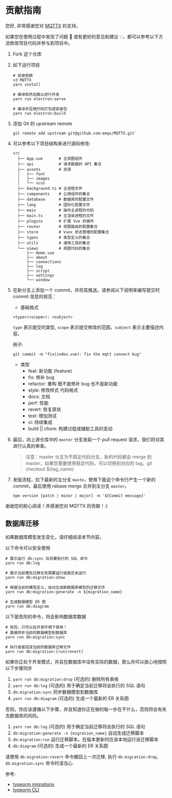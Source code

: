 # 贡献指南

您好, 非常感谢您对 [MQTTX](https://mqttx.app/zh) 的支持。

如果您在使用过程中发现了问题 🐛 或有更好的意见和建议 💡，都可以参考以下方法修改项目代码并参与到项目中。

1. Fork 这个仓库

2. 如下运行项目

    ``` shell
    # 安装依赖
    cd MQTTX
    yarn install

    # 编译和热加载以进行开发
    yarn run electron:serve

    # 编译并压缩代码打包成安装包
    yarn run electron:build
    ```

3. 添加 Git 的 upstream remote

    ```shell
    git remote add upstream git@github.com:emqx/MQTTX.git`
    ```

4. 可以参考以下项目结构来进行源码修改:

    ```shell
    src
      ├── App.vue       # 主视图组件
      ├── api           # 请求数据的 API 集合
      ├── assets        # 资源
      │   ├── font
      │   ├── images
      │   └── scss
      ├── background.ts # 主进程文件
      ├── components    # 公用组件的集合
      ├── database      # 数据库的配置文件
      ├── lang          # 国际化配置文件
      ├── main          # 操作主进程的代码
      ├── main.ts       # 主渲染进程的文件
      ├── plugins       # 扩展 Vue 的插件
      ├── router        # 视图路由的配置集合
      ├── store         # Vuex 状态管理的配置集合
      ├── types         # 类型定义的集合
      ├── utils         # 通用工具的集合
      └── views         # 视图代码的集合
          ├── Home.vue
          ├── about
          ├── connections
          ├── log
          ├── script
          ├── settings
          └── window
    ```

5. 在新分支上添加一个 commit，并将其推送。请参阅以下说明来编写提交时 commit 信息的规范：

    - 基础格式

    `<type>(<scope>): <subject>`

    `type` 表示提交的类型, `scope` 表示提交修改的范围，`subject` 表示主要描述内容。

    例子:

    ```shell
    git commit -m "fix(index.vue): fix the mqtt connect bug"
    ```

    - 类型
      - feat: 新功能 (feature)
      - fix: 修补 bug
      - refactor: 重构 既不是修补 bug 也不是新功能
      - style: 修改样式 代码格式
      - docs: 文档
      - perf: 性能
      - revert: 恢复原状
      - test: 增加测试
      - ci: 持续集成
      - build || chore: 构建过程或辅助工具的变动

6. 最后，向上游仓库中的 `master` 分支发起一个 pull request 请求，我们将对其进行认真的审查。

    > 注意：master 分支为不稳定代码分支，新的代码都会 merge 到 master，如果您需要使用稳定代码，可以切换到对应的 tag。git checkout ${tag_name}

7. 发版流程，拉下最新的主分支 `maste`，使用下面这个命令行产生一个新的 commit，最后使用 rebase merge 合并到主分支 `master`。

    ```shell
    npm version [patch | minor | major] -m '${Commit message}'
    ```

谢谢您的耐心阅读！并感谢您对 MQTTX 的贡献！:)

## 数据库迁移

如果数据库模型发生变化，请仔细阅读本节内容。

以下命令可以安全使用

```shell
# 展示运行 db:sync 后将要执行的 SQL 命令
yarn run db:log

# 展示当前哪些迁移任务需要运行或是还未运行
yarn run db:migration:show

# 根据当前的模型定义，自动生成新数据库模型的迁移文件
yarn run db:migration:generate -n ${migration_name}

# 生成数据模型 ER 图
yarn run db:diagram
```

以下是危险的命令，将会影响数据库数据

```shell
# 危险，只可以在开发环境下使用！
# 直接同步当前的数据模型到数据库
yarn run db:migration:sync

# 执行或者回滚当前的数据库迁移文件
yarn run db:migration:[run|revert]
```

如果你正处于开发模式，并且在数据库中没有实际的数据，那么你可以放心地按照以下步骤同步

1. `yarn run db:migration:drop` (可选的) 删除所有表格
2. `yarn run db:log` (可选的) 用于确定当前迁移将会执行的 SQL 语句
3. `db:migration:sync` 同步数据模型到数据库
4. `yarn run db:diagram` (可选的) 生成一个最新的 ER 关系图

否则，你应该遵循以下步骤，并且知道你正在做的每一步在干什么，否则将会有失去数据库的风险。

1. `yarn run db:log` (可选的) 用于确定当前迁移将会执行的 SQL 语句
2. `db:migration:generate -n {migration_name}` 自动生成迁移脚本
3. `db:migration:run` 运行迁移脚本。在版本更新时应该本地运行该迁移脚本
4. `db:diagram` (可选的) 生成一个最新的 ER 关系图

请使用 `db:migration:revert` 命令撤回上一次迁移, 执行 `db:migration:drop`, `db:migration:sync` 命令时请当心.

参考:

- [typeorm migrations](https://github.com/typeorm/typeorm/blob/master/docs/migrations.md#creating-a-new-migration)
- [typeorm CLI](https://github.com/typeorm/typeorm/blob/master/docs/using-cli.md#installing-cli)
